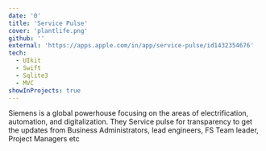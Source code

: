 ```yaml
---
date: '0'
title: 'Service Pulse'
cover: 'plantlife.png'
github: ''
external: 'https://apps.apple.com/in/app/service-pulse/id1432354676'
tech:
  - UIkit
  - Swift
  - Sqlite3
  - MVC
showInProjects: true
---
```


Siemens is a global powerhouse focusing on the areas of electrification, automation, and digitalization. They Service pulse for transparency to get the updates from Business Administrators, lead engineers, FS Team leader, Project Managers etc